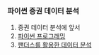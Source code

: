 ### 파이썬 증권 데이터 분석

1. 증권 데이터 분석에 앞서
2. [파이썬 프로그래밍](./Chapter2.md)
3. [팬더스를 활용한 데이터 분석](./Chapter3.md)